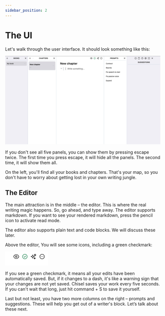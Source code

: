 ```yaml
---
sidebar_position: 2
---
```


# The UI

Let's walk through the user interface. It should look something like this:

![screenshot of the user interface](/img/ss/ui.png)

If you don't see all five panels, you can show them by pressing escape twice. The first time you press escape, it will hide all the panels. The second time, it will show them all.

On the left, you'll find all your books and chapters. That's your map, so you don't have to worry about getting lost in your own writing jungle. 

## The Editor

The main attraction is in the middle – the editor. This is where the real writing magic happens. So, go ahead, and type away. The editor supports markdown. If you want to see your rendered markdown, press the pencil icon to activate read mode.

The editor also supports plain text and code blocks. We will discuss these later.

Above the editor, You will see some icons, including a green checkmark:

![screenshot of the green check mark](/img/ss/checkmark.png)

If you see a green checkmark, it means all your edits have been automatically saved. But, if it changes to a dash, it's like a warning sign that your changes are not yet saved. Chisel saves your work every five seconds. If you can't wait that long, just hit command + S to save it yourself. 

Last but not least, you have two more columns on the right – prompts and suggestions. These will help you get out of a writer's block. Let’s talk about these next.